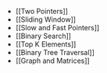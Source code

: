 * [[Two Pointers]]
* [[Sliding Window]]
* [[Slow and Fast Pointers]]
* [[Binary Search]]
* [[Top K Elements]]
* [[Binary Tree Traversal]]
* [[Graph and Matrices]]